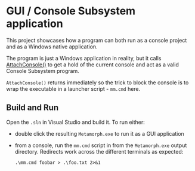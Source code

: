 ﻿# GUI / Console Subsystem application

This project showcases how a program can both run as a console project and as
a Windows native application.

The program is just a Windows application in reality, but it calls
[AttachConsole()](https://docs.microsoft.com/en-us/windows/console/attachconsole)
to get a hold of the current console and act as a valid Console Subsystem
program.

`AttachConsole()` returns immediately so the trick to block the console is
to wrap the executable in a launcher script - `mm.cmd` here.

## Build and Run

Open the `.sln` in Visual Studio and build it. To run either:

- double click the resulting `Metamorph.exe` to run it as a GUI application
- from a console, run the `mm.cmd` script in from the `Metamorph.exe` output
    directory. Redirects work across the different terminals as expected:

    ```text
    .\mm.cmd foobar > .\foo.txt 2>&1
    ```
    

